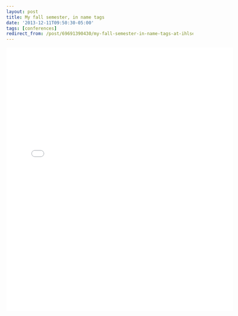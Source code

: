 ```yaml
---
layout: post 
title: My fall semester, in name tags
date: '2013-12-11T09:50:30-05:00' 
tags: [conferences] 
redirect_from: /post/69691390430/my-fall-semester-in-name-tags-at-ihlseng/
--- 
```


<center><iframe src="//instagram.com/p/hyQa6OgAtn/embed/" width="612" height="710" frameborder="0" scrolling="no" allowtransparency="true"></iframe><center>
